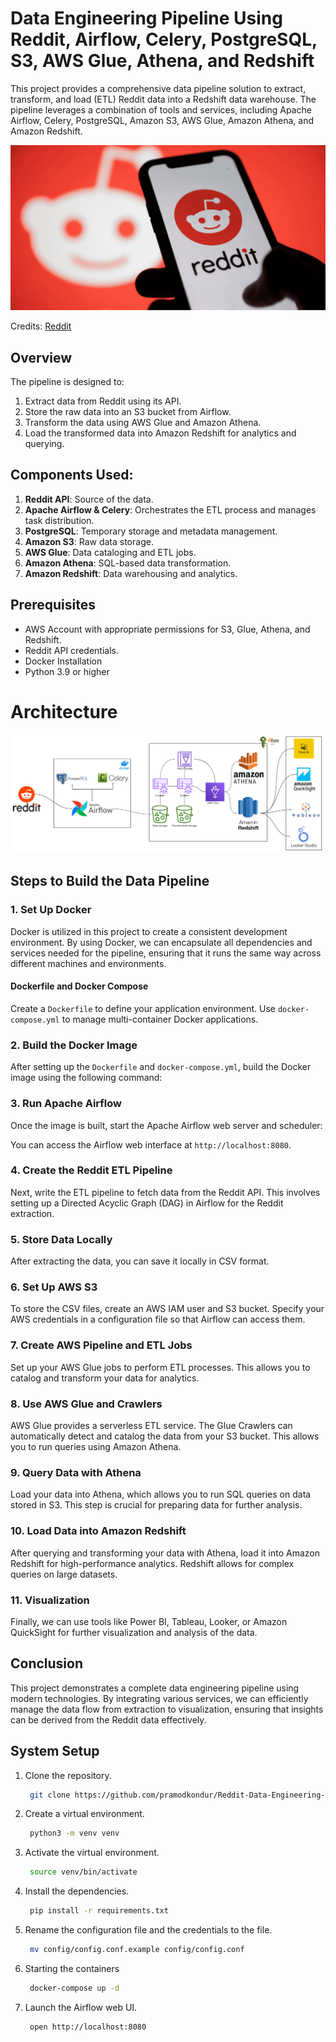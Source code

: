# Data Engineering Pipeline Using Reddit, Airflow, Celery, PostgreSQL, S3, AWS Glue, Athena, and Redshift

This project provides a comprehensive data pipeline solution to extract, transform, and load (ETL) Reddit data into a Redshift data warehouse. The pipeline leverages a combination of tools and services, including Apache Airflow, Celery, PostgreSQL, Amazon S3, AWS Glue, Amazon Athena, and Amazon Redshift.

![img](images/reddit-hero.png)

Credits: [Reddit](www.reddit.com)

## Overview
The pipeline is designed to:

1. Extract data from Reddit using its API.
2. Store the raw data into an S3 bucket from Airflow.
3. Transform the data using AWS Glue and Amazon Athena.
4. Load the transformed data into Amazon Redshift for analytics and querying.

## Components Used:
1. **Reddit API**: Source of the data.
2. **Apache Airflow & Celery**: Orchestrates the ETL process and manages task distribution.
3. **PostgreSQL**: Temporary storage and metadata management.
4. **Amazon S3**: Raw data storage.
5. **AWS Glue**: Data cataloging and ETL jobs.
6. **Amazon Athena**: SQL-based data transformation.
7. **Amazon Redshift**: Data warehousing and analytics.

## Prerequisites
- AWS Account with appropriate permissions for S3, Glue, Athena, and Redshift.
- Reddit API credentials.
- Docker Installation
- Python 3.9 or higher

# Architecture
![img](images/Pipeline.png)

## Steps to Build the Data Pipeline

### 1. Set Up Docker
Docker is utilized in this project to create a consistent development environment. By using Docker, we can encapsulate all dependencies and services needed for the pipeline, ensuring that it runs the same way across different machines and environments.

#### Dockerfile and Docker Compose
Create a `Dockerfile` to define your application environment. Use `docker-compose.yml` to manage multi-container Docker applications.

### 2. Build the Docker Image
After setting up the `Dockerfile` and `docker-compose.yml`, build the Docker image using the following command:

### 3. Run Apache Airflow
Once the image is built, start the Apache Airflow web server and scheduler:

You can access the Airflow web interface at `http://localhost:8080`.

### 4. Create the Reddit ETL Pipeline
Next, write the ETL pipeline to fetch data from the Reddit API. This involves setting up a Directed Acyclic Graph (DAG) in Airflow for the Reddit extraction.

### 5. Store Data Locally
After extracting the data, you can save it locally in CSV format.

### 6. Set Up AWS S3
To store the CSV files, create an AWS IAM user and S3 bucket. Specify your AWS credentials in a configuration file so that Airflow can access them.

### 7. Create AWS Pipeline and ETL Jobs
Set up your AWS Glue jobs to perform ETL processes. This allows you to catalog and transform your data for analytics.

### 8. Use AWS Glue and Crawlers
AWS Glue provides a serverless ETL service. The Glue Crawlers can automatically detect and catalog the data from your S3 bucket. This allows you to run queries using Amazon Athena.

### 9. Query Data with Athena
Load your data into Athena, which allows you to run SQL queries on data stored in S3. This step is crucial for preparing data for further analysis.

### 10. Load Data into Amazon Redshift
After querying and transforming your data with Athena, load it into Amazon Redshift for high-performance analytics. Redshift allows for complex queries on large datasets.

### 11. Visualization
Finally, we can use tools like Power BI, Tableau, Looker, or Amazon QuickSight for further visualization and analysis of the data.

## Conclusion
This project demonstrates a complete data engineering pipeline using modern technologies. By integrating various services, we can efficiently manage the data flow from extraction to visualization, ensuring that insights can be derived from the Reddit data effectively.

## System Setup
1. Clone the repository.
   ```bash
    git clone https://github.com/pramodkondur/Reddit-Data-Engineering-Pipeline
   ```
2. Create a virtual environment.
   ```bash
    python3 -m venv venv
   ```
3. Activate the virtual environment.
   ```bash
    source venv/bin/activate
   ```
4. Install the dependencies.
   ```bash
    pip install -r requirements.txt
   ```
5. Rename the configuration file and the credentials to the file.
   ```bash
    mv config/config.conf.example config/config.conf
   ```
6. Starting the containers
   ```bash
    docker-compose up -d
   ```
7. Launch the Airflow web UI.
   ```bash
    open http://localhost:8080
   ```